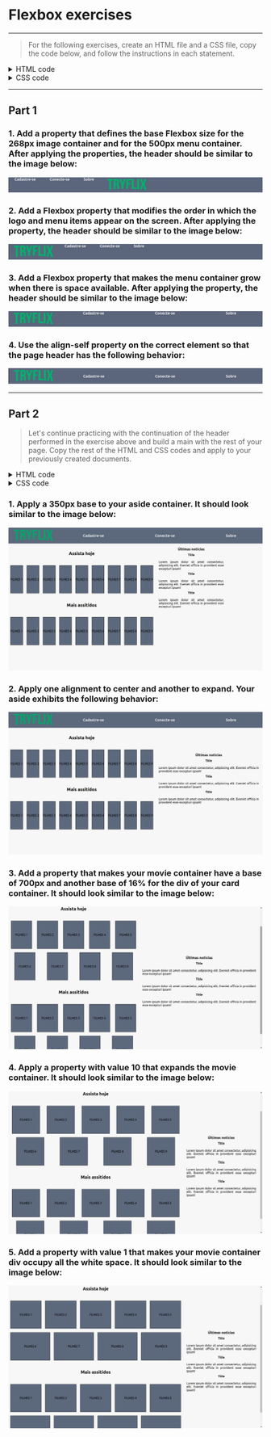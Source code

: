 # Flexbox exercises

---

> For the following exercises, create an HTML file and a CSS file, copy the code below, and follow the instructions in each statement.

<details>
<summary>HTML code</summary>

```
<!DOCTYPE html>
<html lang="pt">
  <head>
    <meta charset="UTF-8">
    <meta name="viewport" content="width=device-width, initial-scale=1.0">
    <title>TRYFLIX</title>
    <link rel="stylesheet" href="./style.css">
  </head>
  <body>
    <header class="header-container">
      <nav class="menu-container">
        <ul>
          <li>Cadastre-se</li>
          <li>Conecte-se</li>
          <li>Sobre</li>
        </ul>
      </nav>
      <section class="logo-container">
        <img
          src="https://fontmeme.com/permalink/201215/2044acc483426f38dc2c79c3c84ab998.png"
          alt="Website Logo"
        />
      </section>
    </header>
  </body>
</html>
```

</details>

<details>
<summary>CSS code</summary>

```
* {
  margin: 0;
  padding: 0;
  box-sizing: border-box;
  font-family: 'Ubuntu';
}

body {
  background-color: rgb(247, 247, 247);
}

.header-container {
  background-color: #5C687C;
  display: flex;
}

.logo-container {
  display: flex;
  justify-content: center;
}

.menu-container {
  display: flex;
}

.menu-container ul {
  display: flex;
  justify-content: space-around;
  width: 100%;
}

.menu-container li {
  color: white;
  font-weight: 500;
  font-size: 1.3rem;
  list-style: none;
  margin-right: 10px;
}
```

</details>

---

## Part 1

### 1. Add a property that defines the base Flexbox size for the 268px image container and for the 500px menu container. After applying the properties, the header should be similar to the image below:

![Img 1](./exercise_1/images/pt1-img1.jpeg)

### 2. Add a Flexbox property that modifies the order in which the logo and menu items appear on the screen. After applying the property, the header should be similar to the image below:

![Img 2](./exercise_1/images/pt1-img2.jpeg)

### 3. Add a Flexbox property that makes the menu container grow when there is space available. After applying the property, the header should be similar to the image below:

![Img 3](./exercise_1/images/pt1-img3.jpeg)

### 4. Use the align-self property on the correct element so that the page header has the following behavior:

![Img 4](./exercise_1/images/pt1-img4.jpeg)

---

## Part 2

> Let's continue practicing with the continuation of the header performed in the exercise above and build a main with the rest of your page. Copy the rest of the HTML and CSS codes and apply to your previously created documents.

<details>
<summary>HTML code</summary>

```
    <main class="main-container">
      <section class="movie-container">
        <section>
          <h2>Assista hoje</h2>
          <div class="card-container">
            <div>FILMES 1</div>
            <div>FILMES 2</div>
            <div>FILMES 3</div>
            <div>FILMES 4</div>
            <div>FILMES 5</div>
            <div>FILMES 6</div>
            <div>FILMES 7</div>
            <div>FILMES 8</div>
            <div>FILMES 9</div>
          </div>
        </section>
        <article>
          <h2>Mais assitidos</h2>
          <div class="card-container">
            <div>FILMES 1</div>
            <div>FILMES 2</div>
            <div>FILMES 3</div>
            <div>FILMES 4</div>
            <div>FILMES 5</div>
            <div>FILMES 6</div>
            <div>FILMES 7</div>
            <div>FILMES 8</div>
            <div>FILMES 9</div>
          </div>
        </article>
      </section>
  <aside class="aside-container">
    <h3>Últimas notícias</h3>

    <h4>Title</h4>
    <p>Lorem ipsum dolor sit amet consectetur, adipisicing elit. Eveniet officia in provident esse excepturi ipsam!</p>

    <h4>Title</h4>
    <p>Lorem ipsum dolor sit amet consectetur, adipisicing elit. Eveniet officia in provident esse excepturi ipsam!</p>

    <h4>Title</h4>
    <p>Lorem ipsum dolor sit amet consectetur, adipisicing elit. Eveniet officia in provident esse excepturi ipsam!</p>

  </aside>
</main>
```

</details>

<details>
<summary>CSS code</summary>

```
.main-container {
  display: flex;
  flex-wrap: wrap;
}

.movie-container {
  display: flex;
  flex-direction: column;
}

.movie-container h2 {
  margin: 40px 0;
  text-align: center;
}

.card-container {
  display: flex;
  flex-wrap: wrap;
  justify-content: space-around;
}

.card-container div {
  align-items: center;
  background-color: #5C687C;
  border: black solid 1px;
  display: flex;
  height: 150px;
  justify-content: center;
  margin: 10px;
}

.aside-container {
  display: flex;
  flex-direction: column;
  margin: 20px;
}

.aside-container h3, h4 {
  margin-bottom: 10px;
  text-align: center;
}

.aside-container p {
  margin: 10px 0;
  text-align: justify;
}
```

</details>

### 1. Apply a 350px base to your aside container. It should look similar to the image below:

![Img 1](./exercise_1/images/pt2-img1.webp)

### 2. Apply one alignment to center and another to expand. Your aside exhibits the following behavior:

![Img 2](./exercise_1/images/pt2-img2.webp)

### 3. Add a property that makes your movie container have a base of 700px and another base of 16% for the div of your card container. It should look similar to the image below:

![Img 3](./exercise_1/images/pt2-img3.webp)

### 4. Apply a property with value 10 that expands the movie container. It should look similar to the image below:

![Img 4](./exercise_1/images/pt2-img4.webp)

### 5. Add a property with value 1 that makes your movie container div occupy all the white space. It should look similar to the image below:

![Img 5](./exercise_1/images/pt2-img5.webp)
